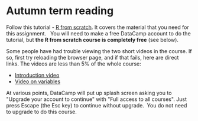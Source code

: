 # Autumn term reading

Follow this tutorial - [R from
scratch](https://www.datacamp.com/courses/r-from-scratch). It covers the
material that you need for this assignment.   You will need to make a free
DataCamp account to do the tutorial, but **the R from scratch course is
completely free** (see below).

Some people have had trouble viewing the two short videos in the course. If
so, first try reloading the browser page, and if that fails, here are direct
links. The videos are less than 5% of the whole course:

-   [Introduction video](https://vimeo.com/298409140)
-   [Video on variables](https://vimeo.com/298409140)

At various points, DataCamp will put up splash screen asking you to \"Upgrade
your account to continue\" with \"Full access to all courses\". Just press
Escape (the Esc key) to continue without upgrade.  You do not need to upgrade
to do this course.
